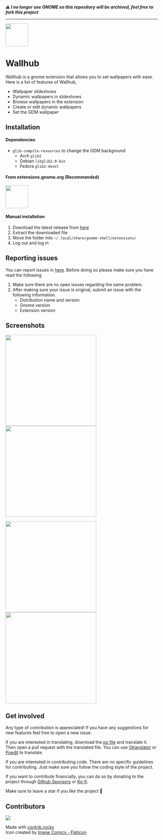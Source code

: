 ***⚠️ I no longer use GNOME so this repository will be archived, feel free to fork this project***

___

<div>
  <img src="assets/images/icon.png" height="75"> 
  <h1>Wallhub</h1>
</div>

Wallhub is a gnome extension that allows you to set wallpapers with ease. Here is a list of features of Wallhub,

- Wallpaper slideshows
- Dynamic wallpapers in slideshows
- Browse wallpapers in the extension
- Create or edit dynamic wallpapers
- Set the GDM wallpaper

## Installation

#### Dependencies
- `glib-compile-resources` to change the GDM background
  - Arch `glib2`
  - Debian `libglib2.0-bin`
  - Fedora `glib2-devel`

#### From extensions.gnome.org (Recommended)

[<img src="assets/images/ego.png" height="75">](https://extensions.gnome.org/extension/6661/wallhub/)

#### Manual installation

1. Download the latest release from [here](https://github.com/sakithb/wallhub/releases)
2. Extract the downloaded file
3. Move the folder into `~/.local/share/gnome-shell/extensions/`
4. Log out and log in

## Reporting issues

You can report issues in [here](https://github.com/sakithb/wallhub/issues). Before doing so please make sure you have read the following.

1. Make sure there are no open issues regarding the same problem.
2. After making sure your issue is original, submit an issue with the following information.
   - Distribution name and version
   - Gnome version
   - Extension version

## Screenshots

<p float="left">
  <a href="https://github.com/sakithb/wallhub/blob/main/assets/images/general_prefs.png"><img src="assets/images/general_prefs.png" width="300"></a>
  <a href="https://github.com/sakithb/wallhub/blob/main/assets/images/browse_prefs.png"><img src="assets/images/browse_prefs.png" width="300"></a>
</p>

<p float="left">
  <a href="https://github.com/sakithb/wallhub/blob/main/assets/images/dwp_prefs.png"><img src="assets/images/dwp_prefs.png" width="300"></a>
  <a href="https://github.com/sakithb/wallhub/blob/main/assets/images/login_prefs.png"><img src="assets/images/login_prefs.png" width="300"></a>
</p>

## Get involved

Any type of contribution is appreciated! If you have any suggestions for new features feel free to open a new issue.

If you are interested in translating, download the [po file](https://github.com/sakithb/wallhub/blob/main/assets/locale/wallhub%40sakithb.github.io.pot) and translate it. Then open a pull request with the translated file. You can use [Gtranslator](https://flathub.org/apps/org.gnome.Gtranslator) or [Poedit](https://flathub.org/apps/net.poedit.Poedit) to translate.

If you are interested in contributing code. There are no specific guidelines for contributing. Just make sure you follow the coding style of the project.

If you want to contribute financially, you can do so by donating to the project through [Github Sponsors](https://github.com/sponsors/sakithb) or [Ko-fi](https://ko-fi.com/sakithb).

Make sure to leave a star if you like the project 💫

## Contributors

<a href="https://github.com/sakithb/wallhub/graphs/contributors">
  <img src="https://contrib.rocks/image?repo=sakithb/wallhub" />
</a>

<br/>

Made with [contrib.rocks](https://contrib.rocks)<br/>
Icon created by [Image Comics - Flaticon](https://www.flaticon.com/free-icons/image-comics)
